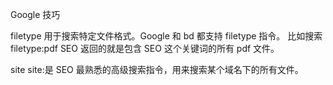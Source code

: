 Google 技巧

filetype
用于搜索特定文件格式。Google 和 bd 都支持 filetype 指令。
比如搜索 filetype:pdf SEO
返回的就是包含 SEO 这个关键词的所有 pdf 文件。

site
site:是 SEO 最熟悉的高级搜索指令，用来搜索某个域名下的所有文件。
